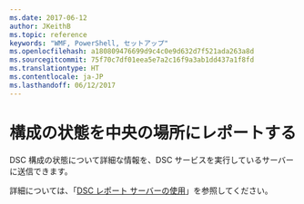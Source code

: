 ```yaml
---
ms.date: 2017-06-12
author: JKeithB
ms.topic: reference
keywords: "WMF, PowerShell, セットアップ"
ms.openlocfilehash: a180809476699d9c4c0e9d632d7f521ada263a8d
ms.sourcegitcommit: 75f70c7df01eea5e7a2c16f9a3ab1dd437a1f8fd
ms.translationtype: HT
ms.contentlocale: ja-JP
ms.lasthandoff: 06/12/2017
---
```

# <a name="report-configuration-status-to-central-location"></a>構成の状態を中央の場所にレポートする

DSC 構成の状態について詳細な情報を、DSC サービスを実行しているサーバーに送信できます。 

詳細については、「[DSC レポート サーバーの使用](https://msdn.microsoft.com/powershell/dsc/reportserver)」を参照してください。

